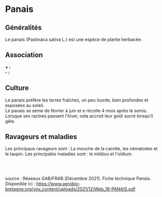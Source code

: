 # Panais

## Généralités  

Le panais (Pastinaca sativa L.) est une espèce de plante herbacée.

## Association  

**+ :**     
**- :**   

## Culture  

Le panais préfère les terres fraîches, un peu lourde, bien profondes et exposées au soleil.  
Le panais se sème de février à juin et e récolte 4 mois après le semis. Lorsque ses racines passent l'hiver, cela accroit leur goût sucré lorsqu'il gèle.

## Ravageurs et maladies  

Les principaux ravageurs sont : La mouche de la carotte, les nématodes et le taupin. 
Les principales maladies sont : le mildiou et l'oïdium.

<br>  
<br>
      
source : Réseaux GAB/FRAB.(Décembre 2021). Fiche technique Panais. Disponible ici : https://www.agrobio-bretagne.org/voy_content/uploads/2021/12/Web_18-PANAIS.pdf


